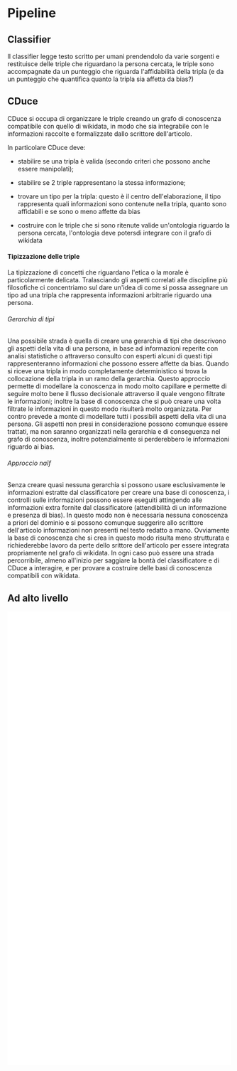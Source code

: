 # Pipeline

## Classifier

Il classifier legge testo scritto per umani prendendolo da varie sorgenti e restituisce delle triple che riguardano la persona cercata, le triple sono accompagnate da un punteggio che riguarda l'affidabilità della tripla  (e da un punteggio che quantifica quanto la tripla sia affetta da bias?)



## CDuce

CDuce si occupa di organizzare le triple creando un grafo di conoscenza compatibile con quello di wikidata, in modo che sia integrabile con le informazioni raccolte e formalizzate dallo scrittore dell'articolo.

In particolare CDuce deve:

- stabilire se una tripla è valida (secondo criteri che possono anche essere manipolati);

- stabilire se 2 triple rappresentano la stessa informazione;

- trovare un tipo per la tripla: questo è il centro dell'elaborazione, il tipo rappresenta quali informazioni sono contenute nella tripla, quanto sono affidabili e se sono o meno affette da bias

- costruire con le triple che si sono ritenute valide un'ontologia riguardo la persona cercata, l'ontologia deve potersdi integrare con il grafo di wikidata

#### Tipizzazione delle triple

La tipizzazione di concetti che riguardano l'etica o la morale è particolarmente delicata. Tralasciando gli aspetti correlati alle discipline più filosofiche ci concentriamo sul dare un'idea di come si possa assegnare un tipo ad una tripla che rappresenta informazioni arbitrarie riguardo una persona.

###### Gerarchia di tipi

Una possibile strada è quella di creare una gerarchia di tipi che descrivono gli aspetti della vita di una persona, in base ad informazioni reperite con analisi statistiche o attraverso consulto con esperti alcuni di questi tipi rappresenteranno informazioni che possono essere affette da bias. Quando si riceve una tripla in modo completamente deterministico si trova la collocazione della tripla in un ramo della gerarchia. Questo approccio permette di modellare la conoscenza in modo molto capillare e permette di seguire molto bene il flusso decisionale attraverso il quale vengono filtrate le informazioni; inoltre la base di conoscenza che si può creare una volta filtrate le informazioni in questo modo risulterà molto organizzata. Per contro prevede a monte di modellare tutti i possibili aspetti della vita di una persona. Gli aspetti non presi in considerazione possono comunque essere trattati, ma non saranno organizzati nella gerarchia e di conseguenza nel grafo di conoscenza, inoltre potenzialmente si perderebbero le informazioni riguardo ai bias.

###### Approccio naïf

Senza creare quasi nessuna gerarchia si possono usare esclusivamente le informazioni estratte dal classificatore per creare una base di conoscenza, i controlli sulle informazioni possono essere eseguiti attingendo alle informazioni extra fornite dal classificatore (attendibilità di un informazione e presenza di bias). In questo modo non è necessaria nessuna conoscenza a priori del dominio e si possono comunque suggerire allo scrittore dell'articolo informazioni non presenti nel testo redatto a mano. Ovviamente la base di conoscenza che si crea in questo modo risulta meno strutturata e richiederebbe lavoro da perte dello srittore dell'articolo per essere integrata propriamente nel grafo di wikidata. In ogni caso può essere una strada percorribile, almeno all'inizio per saggiare la bontà del classificatore e di CDuce a interagire, e per provare a costruire delle basi di conoscenza compatibili con wikidata.

## Ad alto livello



<img src="Pictures/pipeline.svg" title="" alt="" width="1029">
